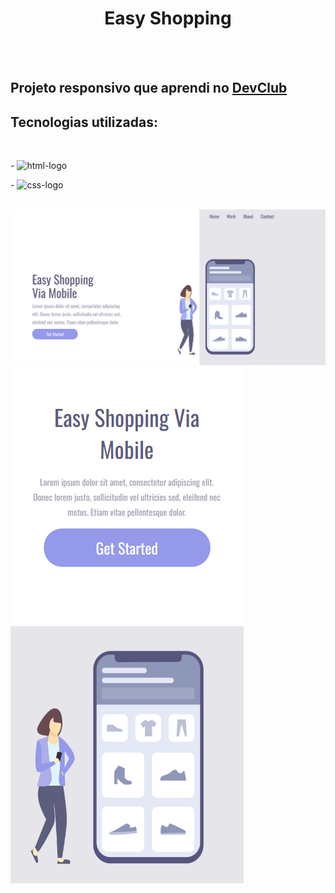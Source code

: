 <h1 align="center">Easy Shopping</h1>
<br>
<br>
<h2>Projeto responsivo que aprendi no <a href="https://rodolfomori.com.br/devclub/">DevClub</a></h2>
<h2>Tecnologias utilizadas:</h2>
<br>
<p>- <img src="https://img.shields.io/badge/HTML5-E34F26?style=for-the-badge&logo=html5&logoColor=white" alt="html-logo"></p>
<p>- <img src="https://img.shields.io/badge/CSS3-1572B6?style=for-the-badge&logo=css3&logoColor=white" alt="css-logo"></p>

<br>
<img src="https://github.com/NetoDamasceno/easy-shopping-devclub/blob/main/assets/desktop.png?raw=true">
<br>
<img src="https://github.com/NetoDamasceno/easy-shopping-devclub/blob/main/assets/mobile.png?raw=true">
